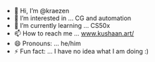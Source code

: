 - 👋 Hi, I’m @kraezen
- 👀 I’m interested in ... CG and automation
- 🌱 I’m currently learning ... CS50x
- 📫 How to reach me ... www.kushaan.art/
- 😄 Pronouns: ... he/him
- ⚡ Fun fact: ... I have no idea what I am doing :)

<!---
kraezen/kraezen is a ✨ special ✨ repository because its `README.md` (this file) appears on your GitHub profile.
You can click the Preview link to take a look at your changes.
--->
